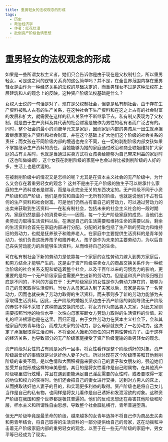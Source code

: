```yaml
---
title: 重男轻女的法权观念的形成
tags:
  - 历史
  - 政治经济学
  - 作者：红花烂漫
  - 批倒资产阶级色情思想
---
```


# 重男轻女的法权观念的形成

如果是一些所谓女权主义者，她们只会告诉你是由于现在是父权制社会，所以重男轻女，可是这之间的逻辑关系真的这么简单吗？并不是，在全世界范围内存在重男轻女是由作为一种经济关系的法权的基础决定的，而重男轻女不过是这种法权在上层建筑和人的观念上的反映。这种资产阶级法权基础是什么？


女权人士说的一句话是对了，现在是父权制社会，但更是私有制社会，由于存在生产资料被私人占有的生产关系，在这种社会下生产资料和在这之上占有的社会财富的发展和扩大，就需要在这样的私人关系中不断继承下去。私有制又表现为了父权制，就是由于生产资料及其代表的社会财富是被作为男性的私有者而广泛占有的。同时，整个社会的最小的消费单元又是家庭，因而家庭内部的男孩从一出生就承担着继承家庭生产资料和社会财富，并在这个基础上扩大他们这个阶级的社会关系的责任；而女孩在不同阶级内部的境遇也完全不同，在一切的剥削阶级内部女孩如果不掌握继承生产资料的责任，当她能够为她的家庭通过政治和商业联姻维持扩大家庭的占有关系时，也就是当通过买卖方式将女孩卖给能够为自己带来利益的家庭时（这也叫做婚姻），这个女孩在剥削阶级的家庭中也会过得比被剥削阶级的人好的多，生活上也是优渥的。


在被剥削阶级中的情况又是怎样的呢？尤其是在资本主义社会的无产阶级中，为什么又会存在着重男轻女的观念？ 这并不是由于无产阶级的独生子可以继承什么家庭的生产资料或者是财富，而是与此完全无关的东西决定的。无产阶级不同于小资产阶级和资产阶级，他们是赤贫和自由的一无所有的阶级，也就是说他们不占有任何的生产资料和社会财富。可是他们仍然占有着自己的劳动力，可以通过劳动力的出卖来获取到生活资料——在私有制社会，包括未来的社会主义社会的一段时期内，家庭仍然是最小的消费单元——因而，每一个无产阶级家庭的成员，当他们出卖劳动力取得生活资料以后，在满足自己的生活需要和维持生命的需要以后，剩余的生活资料会首先在家庭内部进行分配。分配的对象包括了生产新的劳动力和维持旧的劳动力，也就是抚养孩子和赡养老人。在家庭中主要提供生活资料的是青年劳动力，他们负责这抚养孩子和赡养老人，孩子是作为未来的主要劳动力，为以后自己丧失劳动能力的后能够生活资料，从而维持自己的生命。


可在私有制社会下新的劳动力是依靠每一个家庭的女性劳动力嫁入到男方家庭后，和男方结合才能够产生的。这是由于资产阶级买卖女儿的商品交换关系作为一种统治阶级的社会关系支配和塑造着整个社会，以及千百年以来的习惯势力的影响，更重要的是每一个无产阶级家庭也需要产生出新的劳动力。但是这和资产阶级归根到底是不同的，不同的方面在于：无产阶级家庭的女性是作为劳动力存在的，能够为自己的母家取得生活资料。当女方从母家进入到了夫家以后，母家是丧失了一名劳动力，因而也就丧失了劳动力取得的生活资料，而夫家则多了新的劳动力能够为夫家取得生活资料。因此，无产阶级的婚姻关系也由于资产阶级的剥削导致无产阶级的赤贫不得不采取了这种商品交换的形式，将女方作为商品卖入夫家，对此夫家则需要按照当地的物价水平一次性向母家买断女方劳动力取得的生活资料的价值。彩礼的经济根源也是在这里。回归正题，由于女性劳动力在资本主义社会下，会和其他家庭的男青年结合，而成为夫家的劳动力，那么母家就丧失了一名劳动力。这决定了承担起取得生活资料，不将全家人饿死的责任的只有男性劳动力了。由于这样的经济关系，也导致部分的无产阶级家庭接受了资产阶级灌输的重男轻女的观念。


资产阶级对女性的占有则是另外一回事，将女性看作是整个阶级诱奸的对象，资产阶级最爱好的事情就是以诱奸他人妻子为乐。所以体现在这个阶级审美和其他剥削阶级的审美不同，是以色情和大面积裸露来要求自己的妻子和女朋友的，强迫她们接受并自觉形成这样的审美思想。其目的是将女性看作是自己附属物，在其他资产阶级哪里进行炫耀，并且在遇到更能满足自己淫乱需要的女性时，或者要取得一定的地位和权力的获得时。他们还会把自己的妻女进行交换，送到对方男人的床上，从而换取诱奸他人妻子的目的，和实现更多利益的取得。资产阶级也是将自己女儿当作是自己的私有物，也同样是将女儿看作是自己诱奸和发泄淫欲的对象。这种资产阶级在我国和整个世界都是极其普遍的。他们的反动思想还在毒害其他阶级和阶层，杯水主义和所谓性自由思想，导致整个社会靡乱横行，青年普遍堕落。


但无产阶级毕竟是最革命的阶级，越来越多的女青年选择不将自己作为商品去买卖和男青年结合，将自己取得的生活资料的一部分提供给自己的母家，这在动摇和冲击着无产阶级家庭内部的重男轻女的观念，以至于在一些无产阶级的家庭中，男女平等已经成为了现实。


